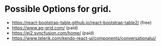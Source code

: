 # Possible Options for grid.
*  https://react-bootstrap-table.github.io/react-bootstrap-table2/ (free)
*  https://www.ag-grid.com/ (paid)
* https://ej2.syncfusion.com/home/ (paid)
* https://www.telerik.com/kendo-react-ui/components/conversationalui/